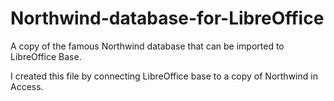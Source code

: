 # Northwind-database-for-LibreOffice
A copy of the famous Northwind database that can be imported to LibreOffice Base.

I created this file by connecting LibreOffice base to a copy of Northwind in Access.
